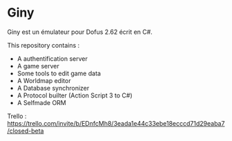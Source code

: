# Giny 

Giny est un émulateur pour Dofus 2.62 écrit en C#.

This repository contains :

* A authentification server
* A game server
* Some tools to edit game data
* A Worldmap editor
* A Database synchronizer
* A Protocol builter (Action Script 3 to C#)
* A Selfmade ORM

Trello : https://trello.com/invite/b/EDnfcMh8/3eada1e44c33ebe18ecccd71d29eaba7/closed-beta
